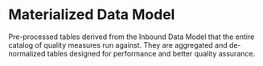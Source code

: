 # Materialized Data Model

Pre-processed tables derived from the Inbound Data Model that the entire catalog of quality measures run against. They are aggregated and de-normalized tables designed for performance and better quality assurance. 
